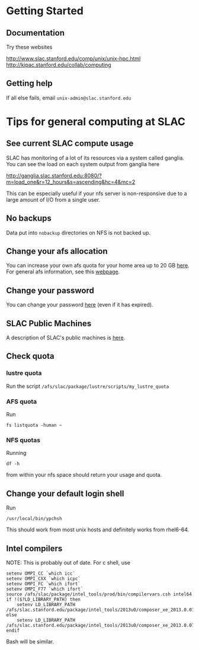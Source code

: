 Getting Started
===============

Documentation
-------------
Try these websites

http://www.slac.stanford.edu/comp/unix/unix-hpc.html  
http://kipac.stanford.edu/collab/computing

Getting help
------------
If all else fails, email `unix-admin@slac.stanford.edu`

Tips for general computing at SLAC
==================================

See current SLAC compute usage
------------------------------
SLAC has monitoring of a lot of its resources via a system called ganglia. You
can see the load on each system output from ganglia here

http://ganglia.slac.stanford.edu:8080/?m=load_one&r=12_hours&s=ascending&hc=4&mc=2

This can be especially useful if your nfs server is non-responsive due to a large
amount of I/O from a single user.

No backups
----------
Data put into `nobackup` directories on NFS is not backed up.

Change your afs allocation
--------------------------
You can increase your own afs quota for your home area up to 20 GB [here](https://www.slac.stanford.edu/comp/unix/auth/afs-self.shtml). For general afs information, see this 
[webpage](https://www.slac.stanford.edu/comp/unix/afs-req.html).

Change your password
--------------------
You can change your password [here](https://unix-password.slac.stanford.edu/chpw/kpasswd1.pl) (even if it has expired).

SLAC Public Machines
--------------------
A description of SLAC's public machines is [here](http://www.slac.stanford.edu/comp/unix/public-machines.html).

Check quota
-----------
### lustre quota
Run the script `/afs/slac/package/lustre/scripts/my_lustre_quota`

### AFS quota
Run
```
fs listquota -human ~
```

### NFS quotas
Running 
```
df -h 
```
from within your nfs space should return your usage and quota.

Change your default login shell
-------------------------------
Run 
```
/usr/local/bin/ypchsh
```
This should work from most unix hosts and definitely 
works from rhel6-64.

Intel compilers
----------------
NOTE: This is probably out of date.
For c shell, use
```
setenv OMPI_CC `which icc`
setenv OMPI_CXX `which icpc`
setenv OMPI_FC `which ifort`
setenv OMPI_F77 `which ifort`
source /afs/slac/package/intel_tools/prod/bin/compilervars.csh intel64
if !($?LD_LIBRARY_PATH) then
    setenv LD_LIBRARY_PATH /afs/slac.stanford.edu/package/intel_tools/2013u0/composer_xe_2013.0.079/compiler/lib/intel64
else
    setenv LD_LIBRARY_PATH /afs/slac.stanford.edu/package/intel_tools/2013u0/composer_xe_2013.0.079/compiler/lib/intel64:${LD_LIBRARY_PATH}
endif
```
Bash will be similar.


